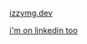 [izzymg.dev](https://izzymg.dev)

[i'm on linkedin too](https://www.linkedin.com/in/izzy-martin-guethert-a79008186/)
